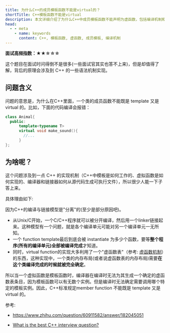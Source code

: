 ```yaml
---
title: 为什么C++的成员模板函数不能是virtual的？
shortTitle: C++模板函数不能是virtual
description: 本文详细介绍了为什么C++中成员模板函数不能声明为虚函数，包括编译机制和虚函数表实现的技术原因。
head:
  - - meta
    - name: keywords
      content: C++, 模板函数, 虚函数, 成员模板, 编译机制
---
```



**面试高频指数：★★☆☆☆**

这个题目在面试时问得倒不是很多(一些面试官其实也答不上来)，但是却值得了解，背后的原理会涉及到 C++ 的一些语法机制实现。

## 问题含义

问题的意思是，为什么在C++里面，一个类的成员函数不能既是 template 又是 virtual 的。比如，下面的代码编译会报错：

```cpp
class Animal{
  public:
      template<typename T>
      virtual void make_sound(){
        //...
      }
};
```

## 为啥呢？

这个问题涉及到一点 C++ 的实现机制（C++中模板是如何工作的、虚拟函数是如何实现的、编译器和链接器如何从源代码生成可执行文件），所以很少人能一下子答上来。

具体理由如下:

因为C++的编译与链接模型是"分离"的(至少是部分原因吧)。

- 从Unix/C开始，一个C/C++程序就可以被分开编译，然后用一个linker链接起来。这种模型有一个问题，就是各个编译单元可能对另一个编译单元一无所知。
- 一个 function template最后到底会被 instantiate 为多少个函数，要等**整个程序(所有的编译单元)全部被编译完成**才知道。
- 同时，virtual function的实现大多利用了一个"虚函数表"（参考: [虚函数机制](http://localhost:1024/cpp/object_oriented/virtual_function.html)）的东西，这种实现中，一个类的内存布局(或者说虚函数表的内存布局)需要**在这个类编译完成的时候就被完全确定**。

所以当一个虚拟函数是模板函数时，编译器在编译时无法为其生成一个确定的虚函数表条目，因为模板函数可以有无数个实例。但是编译时无法确定需要调用哪个特定的模板实例。因此，C++标准规定member function 不能既是 template 又是 virtual 的。

参考: 
* https://www.zhihu.com/question/60911582/answer/182045051

* [What is the best C++ interview question?](https://softwareengineering.stackexchange.com/questions/25836/what-is-the-best-c-interview-question/25897#25897)